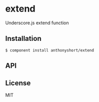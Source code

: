 
# extend

  Underscore.js extend function

## Installation

    $ component install anthonyshort/extend

## API

   

## License

  MIT
